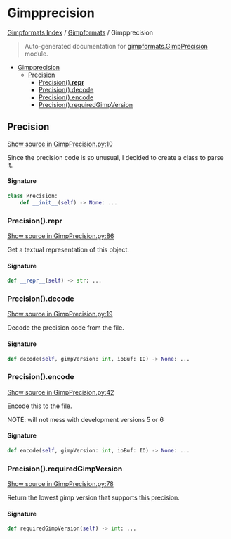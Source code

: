 # Gimpprecision

[Gimpformats Index](../README.md#gimpformats-index) / [Gimpformats](./index.md#gimpformats) / Gimpprecision

> Auto-generated documentation for [gimpformats.GimpPrecision](../../../gimpformats/GimpPrecision.py) module.

- [Gimpprecision](#gimpprecision)
  - [Precision](#precision)
    - [Precision().__repr__](#precision()__repr__)
    - [Precision().decode](#precision()decode)
    - [Precision().encode](#precision()encode)
    - [Precision().requiredGimpVersion](#precision()requiredgimpversion)

## Precision

[Show source in GimpPrecision.py:10](../../../gimpformats/GimpPrecision.py#L10)

Since the precision code is so unusual, I decided to create a class to parse it.

#### Signature

```python
class Precision:
    def __init__(self) -> None: ...
```

### Precision().__repr__

[Show source in GimpPrecision.py:86](../../../gimpformats/GimpPrecision.py#L86)

Get a textual representation of this object.

#### Signature

```python
def __repr__(self) -> str: ...
```

### Precision().decode

[Show source in GimpPrecision.py:19](../../../gimpformats/GimpPrecision.py#L19)

Decode the precision code from the file.

#### Signature

```python
def decode(self, gimpVersion: int, ioBuf: IO) -> None: ...
```

### Precision().encode

[Show source in GimpPrecision.py:42](../../../gimpformats/GimpPrecision.py#L42)

Encode this to the file.

NOTE: will not mess with development versions 5 or 6

#### Signature

```python
def encode(self, gimpVersion: int, ioBuf: IO) -> None: ...
```

### Precision().requiredGimpVersion

[Show source in GimpPrecision.py:78](../../../gimpformats/GimpPrecision.py#L78)

Return the lowest gimp version that supports this precision.

#### Signature

```python
def requiredGimpVersion(self) -> int: ...
```